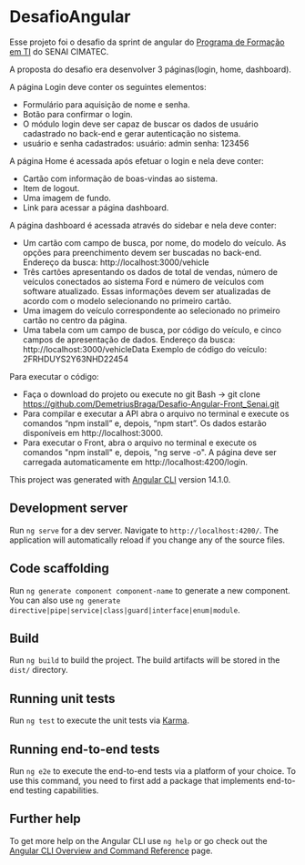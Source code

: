 # DesafioAngular

Esse projeto foi o desafio da sprint de angular do [Programa de Formação em TI](https://portal.formacaoti.senaicimatec.com.br/) do SENAI CIMATEC.

A proposta do desafio era desenvolver 3 páginas(login, home, dashboard).

A página Login deve conter os seguintes elementos:

- Formulário para aquisição de nome e senha.
- Botão para confirmar o login.
- O módulo login deve ser capaz de buscar os dados de usuário cadastrado no back-end e gerar autenticação 
no sistema. 
- usuário e senha cadastrados:
usuário: admin
senha: 123456

A página Home é acessada após efetuar o login e nela deve conter:

- Cartão com informação de boas-vindas ao sistema.
- Item de logout.
- Uma imagem de fundo.
- Link para acessar a página dashboard.

A página dashboard é acessada através do sidebar e nela deve conter:

- Um cartão com campo de busca, por nome, do modelo do veículo.
As opções para preenchimento devem ser buscadas no back-end.
Endereço da busca: http://localhost:3000/vehicle
- Três cartões apresentando os dados de total de vendas, número de veículos conectados ao sistema Ford e 
número de veículos com software atualizado.
Essas informações devem ser atualizadas de acordo com o modelo selecionando no primeiro 
cartão.
- Uma imagem do veículo correspondente ao selecionado no primeiro cartão no centro da página.
- Uma tabela com um campo de busca, por código do veículo, e cinco campos de apresentação de dados. 
Endereço da busca: http://localhost:3000/vehicleData
Exemplo de código do veículo: 2FRHDUYS2Y63NHD22454

Para executar o código:
- Faça o download do projeto ou execute no git Bash -> git clone <https://github.com/DemetriusBraga/Desafio-Angular-Front_Senai.git>
- Para compilar e executar a API abra o arquivo no terminal e execute os comandos “npm install” e, depois, 
“npm start”. Os dados estarão disponíveis em http://localhost:3000.
- Para executar o Front, abra o arquivo no terminal e execute os comandos "npm install" e, depois, "ng serve -o". A página deve ser carregada automaticamente em http://localhost:4200/login.



This project was generated with [Angular CLI](https://github.com/angular/angular-cli) version 14.1.0.

## Development server

Run `ng serve` for a dev server. Navigate to `http://localhost:4200/`. The application will automatically reload if you change any of the source files.

## Code scaffolding

Run `ng generate component component-name` to generate a new component. You can also use `ng generate directive|pipe|service|class|guard|interface|enum|module`.

## Build

Run `ng build` to build the project. The build artifacts will be stored in the `dist/` directory.

## Running unit tests

Run `ng test` to execute the unit tests via [Karma](https://karma-runner.github.io).

## Running end-to-end tests

Run `ng e2e` to execute the end-to-end tests via a platform of your choice. To use this command, you need to first add a package that implements end-to-end testing capabilities.

## Further help

To get more help on the Angular CLI use `ng help` or go check out the [Angular CLI Overview and Command Reference](https://angular.io/cli) page.
